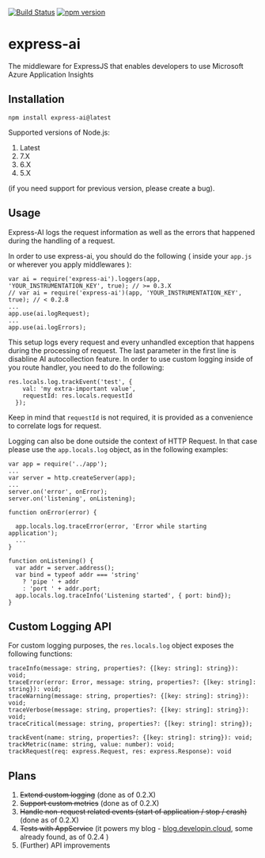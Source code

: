 [![Build Status](https://travis-ci.org/GasiorowskiPiotr/express-ai.svg?branch=master)](https://travis-ci.org/GasiorowskiPiotr/express-ai)
[![npm version](https://badge.fury.io/js/express-ai.svg)](https://badge.fury.io/js/express-ai)
# express-ai

The middleware for ExpressJS that enables developers to use Microsoft Azure Application Insights

## Installation

```
npm install express-ai@latest
```

Supported versions of Node.js:
1. Latest
2. 7.X
3. 6.X
4. 5.X

(if you need support for previous version, please create a bug).

## Usage

Express-AI logs the request information as well as the errors that happened during the handling of a request.

In order to use express-ai, you should do the following ( inside your `app.js` or wherever you apply middlewares ):

```
var ai = require('express-ai').loggers(app, 'YOUR_INSTRUMENTATION_KEY', true); // >= 0.3.X
// var ai = require('express-ai')(app, 'YOUR_INSTRUMENTATION_KEY', true); // < 0.2.8
...
app.use(ai.logRequest);
...
app.use(ai.logErrors);
```

This setup logs every request and every unhandled exception that happens during the processing of request.
The last parameter in the first line is disabline AI autocollection feature.
In order to use custom logging inside of you route handler, you need to do the following:

```
res.locals.log.trackEvent('test', {
    val: 'my extra-important value',
    requestId: res.locals.requestId
  });
```

Keep in mind that `requestId` is not required, it is provided as a convenience to correlate logs for request.

Logging can also be done outside the context of HTTP Request. In that case please use the `app.locals.log` object, as in the following examples:

```
var app = require('../app');
...
var server = http.createServer(app);
...
server.on('error', onError);
server.on('listening', onListening);

function onError(error) {

  app.locals.log.traceError(error, 'Error while starting application');
  ...
}

function onListening() {
  var addr = server.address();
  var bind = typeof addr === 'string'
    ? 'pipe ' + addr
    : 'port ' + addr.port;
  app.locals.log.traceInfo('Listening started', { port: bind});
}
```

## Custom Logging API

For custom logging purposes, the `res.locals.log` object exposes the following functions:

```
traceInfo(message: string, properties?: {[key: string]: string}): void;
traceError(error: Error, message: string, properties?: {[key: string]: string}): void;
traceWarning(message: string, properties?: {[key: string]: string}): void;
traceVerbose(message: string, properties?: {[key: string]: string}): void;
traceCritical(message: string, properties?: {[key: string]: string});

trackEvent(name: string, properties?: {[key: string]: string}): void;
trackMetric(name: string, value: number): void;
trackRequest(req: express.Request, res: express.Response): void
```

## Plans
1. ~~Extend custom logging~~ (done as of 0.2.X)
2. ~~Support custom metrics~~ (done as of 0.2.X)
3. ~~Handle non-request related events (start of application / stop / crash)~~ (done as of 0.2.X)
4. ~~Tests with AppService~~ (it powers my blog - [blog.developin.cloud](http://blog.developin.cloud), some already found, as of 0.2.4 )
5. (Further) API improvements
